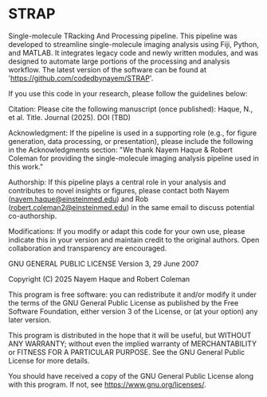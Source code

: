 # STRAP
Single-molecule TRacking And Processing pipeline.
This pipeline was developed to streamline single-molecule imaging analysis using Fiji, Python, and MATLAB. It integrates legacy code and newly written modules, and was designed to automate large portions of the processing and analysis workflow.
The latest version of the software can be found at 'https://github.com/codedbynayem/STRAP'.

If you use this code in your research, please follow the guidelines below:

Citation: 
Please cite the following manuscript (once published):
Haque, N., et al. Title. Journal (2025). DOI (TBD)

Acknowledgment: 
If the pipeline is used in a supporting role (e.g., for figure generation, data processing, or presentation), please include the following in the Acknowledgments section:
"We thank Nayem Haque & Robert Coleman for providing the single-molecule imaging analysis pipeline used in this work."

Authorship: 
If this pipeline plays a central role in your analysis and contributes to novel insights or figures, please contact both Nayem (nayem.haque@einsteinmed.edu) and Rob 
(robert.coleman2@einsteinmed.edu) in the same email to discuss potential co-authorship.

Modifications: 
If you modify or adapt this code for your own use, please indicate this in your version and maintain credit to the original authors. Open collaboration and transparency are encouraged.

GNU GENERAL PUBLIC LICENSE
Version 3, 29 June 2007

Copyright (C) 2025 Nayem Haque and Robert Coleman

This program is free software: you can redistribute it and/or modify
it under the terms of the GNU General Public License as published by
the Free Software Foundation, either version 3 of the License, or
(at your option) any later version.

This program is distributed in the hope that it will be useful,
but WITHOUT ANY WARRANTY; without even the implied warranty of
MERCHANTABILITY or FITNESS FOR A PARTICULAR PURPOSE. See the
GNU General Public License for more details.

You should have received a copy of the GNU General Public License
along with this program. If not, see <https://www.gnu.org/licenses/>.
